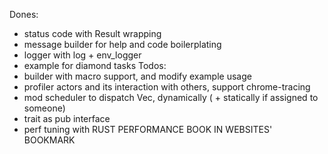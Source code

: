Dones:
* status code with Result wrapping
* message builder for help and code boilerplating
* logger with log + env_logger
* example for diamond tasks
Todos:
* builder with macro support, and modify example usage
* profiler actors and its interaction with others, support chrome-tracing
* mod scheduler to dispatch Vec<Msg>, dynamically ( + statically if assigned to someone)
* trait as pub interface
* perf tuning with RUST PERFORMANCE BOOK IN WEBSITES' BOOKMARK
